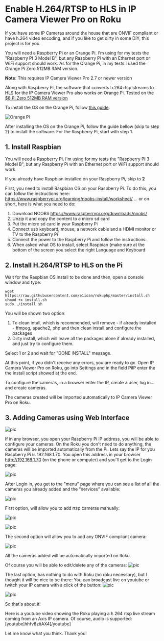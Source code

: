 # Enable H.264/RTSP to HLS in IP Camera Viewer Pro on Roku

If you have some IP Cameras around the house that are ONVIF compliant or have h.264 video encoding, and if you like to get dirty in some DIY, this project is for you.

You will need a Raspberry Pi or an Orange Pi. I'm using for my tests the "Raspberry PI 3 Model B", but any Raspberry Pi with an Ethernet port or WiFi support should work. As for the Orange Pi, in my tests I used the Orange Pi Zero 512MB RAM version.

**Note:** This requires IP Camera Viewer Pro 2.7 or newer version

Along with Raspberry Pi, the software that converts h.264 rtsp streams to HLS for the IP Camera Viewer Pro also works on Orange Pi.
Tested on the [$8 Pi Zero 512MB RAM version](https://www.aliexpress.com/store/product/New-Orange-Pi-Zero-H2-Quad-Core-Open-source-512MB-development-board-beyond-Raspberry-Pi/1553371_32761500374.html?spm=2114.12010612.0.0.6b3dc45fBK4POv]Orange)

To install the OS on the Orange Pi, follow [this guide](http://lucsmall.com/2017/01/19/beginners-guide-to-the-orange-pi-zero/).

![Orange Pi](https://i.imgur.com/W6m7oNE.jpg)

After installing the OS on the Orange Pi, follow the guide bellow (skip to step 2) to install the software. For the Raspberry Pi, start with step 1.


## 1. Install Raspbian

You will need a Raspberry Pi. I'm using for my tests the "Raspberry PI 3 Model B", but any Raspberry Pi with an Ethernet port or WiFi support should work.

If you already have Raspbian installed on your Raspberry Pi, skip to **2**

First, you need to install Raspbian OS on your Raspberry Pi. To do this, you can follow the instructions here:
https://www.raspberrypi.org/learning/noobs-install/worksheet/
... or on short, here is what you need to do:

1. Download NOOBS https://www.raspberrypi.org/downloads/noobs/
2. Unzip it and copy the content to a micro sd card
3. Put the micro sd card in your Raspberry Pi 
4. Connect usb keyboard, mouse, a network cable and a HDMI monitor or TV to the Raspberry Pi
5. Connect the power to the Raspberry Pi and follow the instructions.
6. When asked what OS to install, select Raspbian (make sure at the bottom of the screen you select the right Language and Keyboard

## 2. Install H.264/RTSP to HLS on the Pi

Wait for the Raspbian OS install to be done and then, open a console window and type:
```
wget https://raw.githubusercontent.com/e1ioan/rokuphp/master/install.sh
chmod +x install.sh
sudo ./install.sh
```
You will be shown two option:
1. To clean intall, which is recommended, will remove - if already installed - ffmpeg, apache2, php and then clean install and configure the packages
2. Dirty install, which will leave all the packages alone if already installed, and just try to configure them.

Select 1 or 2 and wait for "DONE INSTALL" message.

At this point, if you didn't receive any errors, you are ready to go.
Open IP Camera Viewer Pro on Roku, go into Settings and in the field PiIP enter the the install script showed at the end.

To configure the cameras, in a browser enter the IP, create a user, log in... and create cameras. 

The cameras created will be imported automatically to IP Camera Viewer Pro on Roku.

## 3. Adding Cameras using Web Interface

![pic](https://i.imgur.com/bZa8bLX.jpg)

If in any browser, you open your Raspberry Pi IP address, you will be able to configure your cameras. On the Roku you don't need to do anything, the cameras will be imported automatically from the Pi.
Lets say the IP for you Raspberry Pi is 192.168.1.70. You open this address in your browser http://192.168.1.70 (on the phone or computer) and you'll get to the Login page:

![pic](https://i.imgur.com/s2jLVNU.png)

After Login in, you get to the "menu" page where you can see a list of all the cameras you already added and the "services" available:

![pic](https://i.imgur.com/8smDkKt.png)

First option, will allow you to add rtsp cameras manually:

![pic](https://i.imgur.com/n72Y6oq.png)

![pic](https://i.imgur.com/0LVlGDl.png)

The second option will allow you to add any ONVIF compliant camera:

![pic](https://i.imgur.com/MTft4E1.png)

All the cameras added will be automatically imported on Roku.

Of course you will be able to edit/delete any of the cameras:
![pic](https://i.imgur.com/wB9hzrH.png)

The last option, has nothing to do with Roku (no roku necessary), but I thought it will be nice to be there: You can broadcast live on youtube or twitch your IP camera with a click of the button:
![pic](https://i.imgur.com/VMCxeZv.png)

![pic](https://i.imgur.com/db96Wz6.png)

So that's about it! 

Here is a youtube video showing the Roku playing a h.264 rtsp live stream coming from an Axis IP camera. Of course, audio is supported:
[youtube]hhfv8zitAX4[/youtube]

Let me know what you think.
Thank you!
